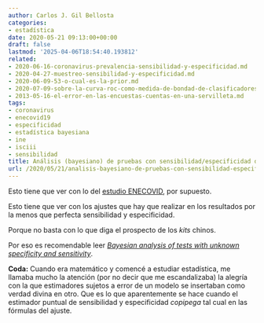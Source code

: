 ```yaml
---
author: Carlos J. Gil Bellosta
categories:
- estadística
date: 2020-05-21 09:13:00+00:00
draft: false
lastmod: '2025-04-06T18:54:40.193812'
related:
- 2020-06-16-coronavirus-prevalencia-sensibilidad-y-especificidad.md
- 2020-04-27-muestreo-sensibilidad-y-especificidad.md
- 2020-06-09-53-o-cual-es-la-prior.md
- 2020-07-09-sobre-la-curva-roc-como-medida-de-bondad-de-clasificadores.md
- 2013-05-16-el-error-en-las-encuestas-cuentas-en-una-servilleta.md
tags:
- coronavirus
- enecovid19
- especificidad
- estadística bayesiana
- ine
- isciii
- sensibilidad
title: Análisis (bayesiano) de pruebas con sensibilidad/especificidad desconocida
url: /2020/05/21/analisis-bayesiano-de-pruebas-con-sensibilidad-especificidad-desconocida/
---
```


Esto tiene que ver con lo del [estudio ENECOVID](https://www.datanalytics.com/2020/05/15/un-marco-sobre-el-que-reflexionar-sobre-el-estudio-de-seroprevalencia-enecovid19/), por supuesto.

Esto tiene que ver con los ajustes que hay que realizar en los resultados por la menos que perfecta sensibilidad y especificidad.

Porque no basta con lo que diga el prospecto de los _kits_ chinos.

Por eso es recomendable leer [_Bayesian analysis of tests with unknown specificity and sensitivity_](https://bob-carpenter.github.io/diagnostic-testing/reports/specificity.pdf).

**Coda:** Cuando era matemático y comencé a estudiar estadística, me llamaba mucho la atención (por no decir que me escandalizaba) la alegría con la que estimadores sujetos a error de un modelo se insertaban como verdad divina en otro. Que es lo que aparentemente se hace cuando el estimador puntual de sensibilidad y especificidad _copipega_ tal cual en las fórmulas del ajuste.